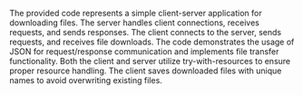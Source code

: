 The provided code represents a simple client-server application for downloading files. The server handles client connections, receives requests, and sends responses. The client connects to the server, sends requests, and receives file downloads. The code demonstrates the usage of JSON for request/response communication and implements file transfer functionality. Both the client and server utilize try-with-resources to ensure proper resource handling. The client saves downloaded files with unique names to avoid overwriting existing files.
